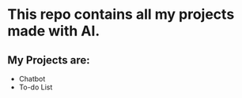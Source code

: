 <h1>This repo contains all my projects made with AI.</h1>
<h2>My Projects are:</h2>
<ul>
<li>Chatbot</li>
<li>To-do List</li>
</ul>